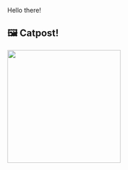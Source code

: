 Hello there!



## 🖼️ Catpost!

<sub>
    <img src="https://cdn2.thecatapi.com/images/bjc.jpg" height="256">
</sub>

